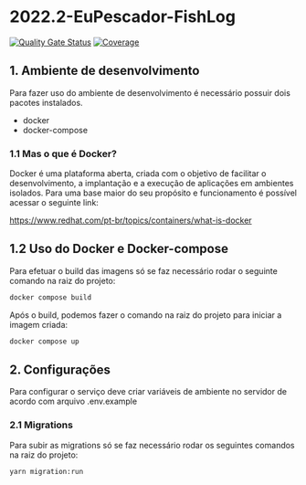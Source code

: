# 2022.2-EuPescador-FishLog
[![Quality Gate Status](https://sonarcloud.io/api/project_badges/measure?project=fga-eps-mds_2022.2-EuPescador-FishLog&metric=alert_status)](https://sonarcloud.io/summary/new_code?id=fga-eps-mds_2022.2-EuPescador-FishLog) [![Coverage](https://sonarcloud.io/api/project_badges/measure?project=fga-eps-mds_2022.2-EuPescador-FishLog&metric=coverage)](https://sonarcloud.io/summary/new_code?id=fga-eps-mds_2022.2-EuPescador-FishLog) 

## 1. Ambiente de desenvolvimento
Para fazer uso do ambiente de desenvolvimento é necessário possuir dois pacotes instalados.
* docker
* docker-compose

### 1.1 Mas o que é Docker?
Docker é uma plataforma aberta, criada com o objetivo de facilitar o desenvolvimento, a implantação e a execução de aplicações em ambientes isolados. Para uma base maior do seu propósito e funcionamento é possível acessar o seguinte link:

https://www.redhat.com/pt-br/topics/containers/what-is-docker

## 1.2 Uso do Docker e Docker-compose
Para efetuar o build das imagens só se faz necessário rodar o seguinte comando na raiz do projeto:

```bash
docker compose build
```

Após o build, podemos fazer o comando na raiz do projeto para iniciar a imagem criada:
```bash
docker compose up
```

## 2. Configurações  
Para configurar o serviço deve criar variáveis de ambiente no servidor de acordo com arquivo .env.example

### 2.1 Migrations  
Para subir as migrations só se faz necessário rodar os seguintes comandos na raiz do projeto:
```bash
yarn migration:run
```